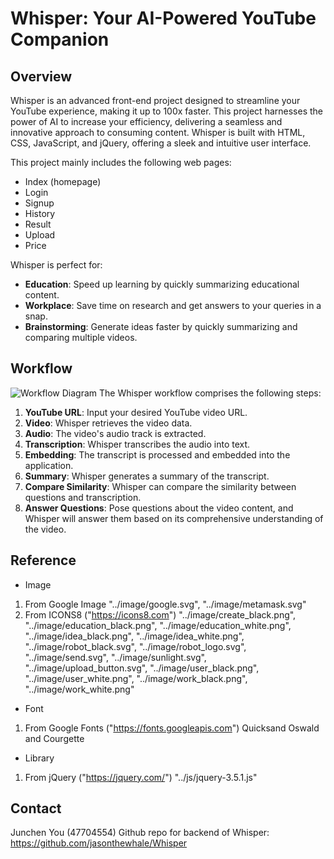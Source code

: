 # Whisper: Your AI-Powered YouTube Companion

## Overview
Whisper is an advanced front-end project designed to streamline your YouTube experience, making it up to 100x faster. This project harnesses the power of AI to increase your efficiency, delivering a seamless and innovative approach to consuming content. Whisper is built with HTML, CSS, JavaScript, and jQuery, offering a sleek and intuitive user interface.

This project mainly includes the following web pages:
- Index (homepage)
- Login
- Signup
- History
- Result
- Upload
- Price

Whisper is perfect for:
- **Education**: Speed up learning by quickly summarizing educational content.
- **Workplace**: Save time on research and get answers to your queries in a snap.
- **Brainstorming**: Generate ideas faster by quickly summarizing and comparing multiple videos.

## Workflow
![Workflow Diagram]("./workflow.png")
The Whisper workflow comprises the following steps:

1. **YouTube URL**: Input your desired YouTube video URL.
2. **Video**: Whisper retrieves the video data.
3. **Audio**: The video's audio track is extracted.
4. **Transcription**: Whisper transcribes the audio into text.
5. **Embedding**: The transcript is processed and embedded into the application.
6. **Summary**: Whisper generates a summary of the transcript.
7. **Compare Similarity**: Whisper can compare the similarity between questions and transcription.
8. **Answer Questions**: Pose questions about the video content, and Whisper will answer them based on its comprehensive understanding of the video.

## Reference
* Image
1. From Google Image
"../image/google.svg", "../image/metamask.svg"
2. From ICONS8 ("https://icons8.com")
"../image/create_black.png", "../image/education_black.png", "../image/education_white.png", "../image/idea_black.png", "../image/idea_white.png", "../image/robot_black.svg", "../image/robot_logo.svg", "../image/send.svg", "../image/sunlight.svg", "../image/upload_button.svg", "../image/user_black.png", "../image/user_white.png", "../image/work_black.png", "../image/work_white.png"

* Font
1. From Google Fonts ("https://fonts.googleapis.com")
Quicksand Oswald and Courgette

* Library
1. From jQuery ("https://jquery.com/")
"../js/jquery-3.5.1.js"

## Contact
Junchen You (47704554)
Github repo for backend of Whisper: https://github.com/jasonthewhale/Whisper
